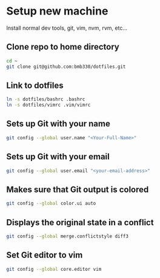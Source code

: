 # Setup new machine
Install normal dev tools, git, vim, nvm, rvm, etc...

## Clone repo to home directory
```bash
cd ~
git clone git@github.com:bmb330/dotfiles.git
```

## Link to dotfiles
```bash
ln -s dotfiles/bashrc .bashrc
ln -s dotfiles/vimrc .vim/vimrc
```

## Sets up Git with your name
```bash
git config --global user.name "<Your-Full-Name>"
```

## Sets up Git with your email
```bash
git config --global user.email "<your-email-address>"
```

## Makes sure that Git output is colored
```bash
git config --global color.ui auto
```

## Displays the original state in a conflict
```bash
git config --global merge.conflictstyle diff3
```

## Set Git editor to vim
```bash
git config --global core.editor vim
```
